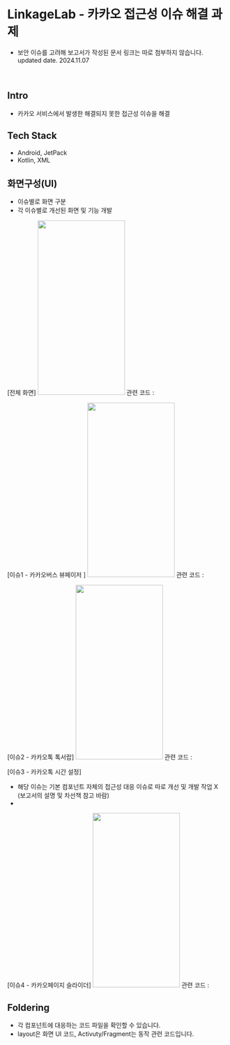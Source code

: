 # LinkageLab - 카카오 접근성 이슈 해결 과제 
* 보안 이슈를 고려해 보고서가 작성된 문서 링크는 따로 첨부하지 않습니다.
updated date. 2024.11.07
</br>

## Intro
- 카카오 서비스에서 발생한 해결되지 못한 접근성 이슈을 해결

## Tech Stack
- Android, JetPack
- Kotlin, XML


## 화면구성(UI)
- 이슈별로 화면 구분
- 각 이슈별로 개선된 화면 및 기능 개발 

[전체 화면]
<img src="https://github.com/user-attachments/assets/56006b00-7f06-4f24-a2ab-e152def7192c" width="200" height="400"/>
관련 코드 : 

[이슈1 - 카카오버스 뷰페이저 ]
<img src="https://github.com/user-attachments/assets/30680fc9-5e29-44bc-a654-9407ffca778b" width="200" height="400"/>
관련 코드 : 


[이슈2 - 카카오톡 톡서랍]
<img src="https://github.com/user-attachments/assets/504b13b2-4dcd-4383-87f5-6eee5c48d889" width="200" height="400"/>
관련 코드 : 


[이슈3 - 카카오톡 시간 설정]
* 해당 이슈는 기본 컴포넌트 자체의 접근성 대응 이슈로 따로 개선 및 개발 작업 X (보고서의 설명 및 차선책 참고 바람)
* 
[이슈4 - 카카오페이지 슬라이더]
<img src="https://github.com/user-attachments/assets/b315ee3b-dd21-4b18-adee-e5608fd97ea8" width="200" height="400"/>
관련 코드 : 



## Foldering
- 각 컴포넌트에 대응하는 코드 파일을 확인할 수 있습니다.
- layout은 화면 UI 코드, Activuty/Fragment는 동작 관련 코드입니다. 
